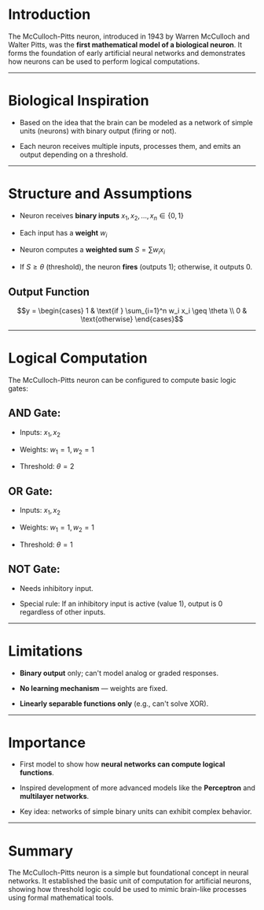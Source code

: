 
# Introduction

The McCulloch-Pitts neuron, introduced in 1943 by Warren McCulloch and Walter Pitts, was the **first mathematical model of a biological neuron**. It forms the foundation of early artificial neural networks and demonstrates how neurons can be used to perform logical computations.

---

# Biological Inspiration

- Based on the idea that the brain can be modeled as a network of simple units (neurons) with binary output (firing or not).
    
- Each neuron receives multiple inputs, processes them, and emits an output depending on a threshold.
    

---

# Structure and Assumptions

- Neuron receives **binary inputs** $x_1, x_2, \ldots, x_n \in \{0,1\}$
    
- Each input has a **weight** $w_i$
    
- Neuron computes a **weighted sum** $S = \sum w_i x_i$
    
- If $S \geq \theta$ (threshold), the neuron **fires** (outputs 1); otherwise, it outputs 0.
    

## Output Function

$$y = \begin{cases} 1 & \text{if } \sum_{i=1}^n w_i x_i \geq \theta \\ 0 & \text{otherwise} \end{cases}$$

---

# Logical Computation

The McCulloch-Pitts neuron can be configured to compute basic logic gates:

## AND Gate:

- Inputs: $x_1, x_2$
    
- Weights: $w_1 = 1, w_2 = 1$
    
- Threshold: $\theta = 2$
    

## OR Gate:

- Inputs: $x_1, x_2$
    
- Weights: $w_1 = 1, w_2 = 1$
    
- Threshold: $\theta = 1$
    

## NOT Gate:

- Needs inhibitory input.
    
- Special rule: If an inhibitory input is active (value 1), output is 0 regardless of other inputs.
    

---

# Limitations

- **Binary output** only; can't model analog or graded responses.
    
- **No learning mechanism** — weights are fixed.
    
- **Linearly separable functions only** (e.g., can't solve XOR).
    

---

# Importance

- First model to show how **neural networks can compute logical functions**.
    
- Inspired development of more advanced models like the **Perceptron** and **multilayer networks**.
    
- Key idea: networks of simple binary units can exhibit complex behavior.
    

---

# Summary

The McCulloch-Pitts neuron is a simple but foundational concept in neural networks. It established the basic unit of computation for artificial neurons, showing how threshold logic could be used to mimic brain-like processes using formal mathematical tools.
